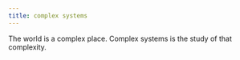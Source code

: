 ```yaml
---
title: complex systems
---
```


The world is a complex place. Complex systems is the study of that complexity.